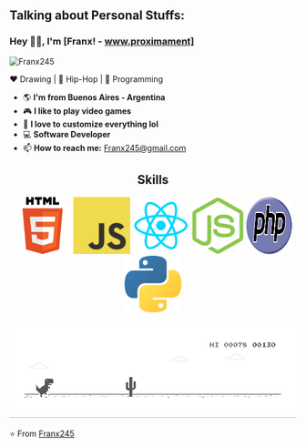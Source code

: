<br/>

## **Talking about Personal Stuffs:**
### Hey 👋🏽, I'm [Franx! - www.proximament]  
<p align="left"> <img src="https://komarev.com/ghpvc/?username=Franx245" alt="Franx245" /> </p> 

:heart: Drawing | :black_heart: Hip-Hop | :blue_heart: Programming

- :earth_americas: **I'm from Buenos Aires - Argentina**
- :video_game: **I like to play video games**
- :gem: **I love to customize everything lol**
- 💻 **Software Developer**
- 📫 **How to reach me:** Franx245@gmail.com
<h2 align="center">Skills</h2>

<div align="center">
  <img src='./images/skills/html.png' height='100px'>
  <img src='./images/skills/javascript.jpg' height='100px'>
  <img src='./images/skills/react.png' height='100px'>
  <img src='./images/skills/nodejs.png' height='100px'>
  <img src='./images/skills/php.png' width="80px" height='100px'>
  <img src='./images/skills/python.png' height='100px'>
</div>



![Dino](https://raw.githubusercontent.com/sanket9006/sanket9006/master/dino.gif)




⭐️ From [Franx245](https://github.com/[Franx245])

